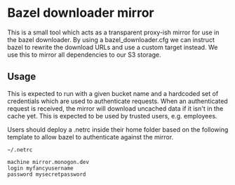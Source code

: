 Bazel downloader mirror
===

This is a small tool which acts as a transparent proxy-ish mirror for use in the bazel downloader.
By using a bazel_downloader.cfg we can instruct bazel to rewrite the download URLs and use a custom target instead. We use this to mirror all dependencies to our S3 storage.

Usage
---

This is expected to run with a given bucket name and a hardcoded set of credentials which are used to authenticate requests. When an authenticated request is received, the mirror will download uncached data if it isn't in the cache yet. This is expected to be used by trusted users, e.g. employees.

Users should deploy a .netrc inside their home folder based on the following template to allow bazel to authenticate against the mirror.

`~/.netrc`
```
machine mirror.monogon.dev
login myfancyusername
password mysecretpassword
```